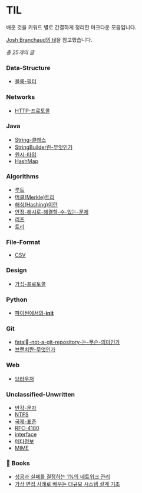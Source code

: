 
# TIL

배운 것을 키워드 별로 간결하게 정리한 마크다운 모음입니다.


[Josh Branchaud의 til](https://github.com/jbranchaud/til)을 참고했습니다.


_총 25개의 글_
### Data-Structure
- [블룸-필터](https://github.com/river20s/TIL/blob/main/Data-Structure/블룸-필터.md)
### Networks
- [HTTP-프로토콜](https://github.com/river20s/TIL/blob/main/Networks/HTTP-프로토콜.md)
### Java
- [String-클래스](https://github.com/river20s/TIL/blob/main/Java/String-클래스.md)
- [StringBuilder란-무엇인가](https://github.com/river20s/TIL/blob/main/Java/StringBuilder란-무엇인가.md)
- [원시-타입](https://github.com/river20s/TIL/blob/main/Java/원시-타입.md)
- [HashMap](https://github.com/river20s/TIL/blob/main/Java/HashMap.md)
### Algorithms
- [루트](https://github.com/river20s/TIL/blob/main/Algorithms/루트.md)
- [머클(Merkle)트리](https://github.com/river20s/TIL/blob/main/Algorithms/머클(Merkle)트리.md)
- [해싱(Hashing)이란](https://github.com/river20s/TIL/blob/main/Algorithms/해싱(Hashing)이란.md)
- [안정-해시로-해결할-수-있는-문제](https://github.com/river20s/TIL/blob/main/Algorithms/안정-해시로-해결할-수-있는-문제.md)
- [리프](https://github.com/river20s/TIL/blob/main/Algorithms/리프.md)
- [트리](https://github.com/river20s/TIL/blob/main/Algorithms/트리.md)
### File-Format
- [CSV](https://github.com/river20s/TIL/blob/main/File-Format/CSV.md)
### Design
- [가십-프로토콜](https://github.com/river20s/TIL/blob/main/Design/가십-프로토콜.md)
### Python
- [파이썬에서의-__init__](https://github.com/river20s/TIL/blob/main/Python/파이썬에서의-__init__.md)
### Git
- [fatal-not-a-git-repository-는-무슨-의미인가](https://github.com/river20s/TIL/blob/main/Git/fatal-not-a-git-repository-는-무슨-의미인가.md)
- [브랜치란-무엇인가](https://github.com/river20s/TIL/blob/main/Git/브랜치란-무엇인가.md)
### Web
- [브라우저](https://github.com/river20s/TIL/blob/main/Web/브라우저.md)
### Unclassified-Unwritten
- [반각-문자](https://github.com/river20s/TIL/blob/main/Unclassified-Unwritten/반각-문자.md)
- [NTFS](https://github.com/river20s/TIL/blob/main/Unclassified-Unwritten/NTFS.md)
- [국제-표준](https://github.com/river20s/TIL/blob/main/Unclassified-Unwritten/국제-표준.md)
- [RFC-4180](https://github.com/river20s/TIL/blob/main/Unclassified-Unwritten/RFC-4180.md)
- [interface](https://github.com/river20s/TIL/blob/main/Unclassified-Unwritten/interface.md)
- [메타정보](https://github.com/river20s/TIL/blob/main/Unclassified-Unwritten/메타정보.md)
- [MIME](https://github.com/river20s/TIL/blob/main/Unclassified-Unwritten/MIME.md)

### 📖 Books

- [성공과 실패를 결정하는 1%의 네트워크 관리](https://github.com/river20s/TIL/tree/main/Books/HowNetworksWork#readme)
- [가상 면접 사례로 배우는 대규모 시스템 설계 기초](https://github.com/river20s/TIL/tree/main/Books/System%20Design%20Interview)

